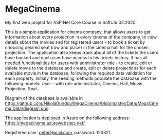 # MegaCinema
My first web project for ASP.Net Core Course in SoftUni 02.2020.

This is a simple application for cinema company, that allows users to get information about every projection in every cinema of the company, to view details about the movies and for registered users - to book a ticket by choosing desired seat (row and place) in the cinema hall for the chosen projection.
The application also keeps track about all of the tickets the users have booked and each user have access to his tickets history.
It has all needed functionalities for users with administrator role - to create, edit or delete movie to the database and create, edit or delete projections for each available movie in the database, following the required data validation for each property.
Initialy, the seeding methods populate the database with the following models:
User - with role administrator,
Cinema,
Hall,
Movie,
Projection,
Seat.

Diagram of the database is available in https://github.com/NikolaDundov/MegaCinema/blob/master/Data/MegaCinema.Data/diagram.png

The application is deployed in Azure on the following address: https://megacinema.azurewebsites.net/

Registered user: peter@mail.com, password: 123321
